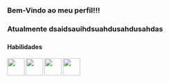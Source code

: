 ### Bem-Vindo ao meu perfil!!!

<h3> Atualmente dsaidsauihdsuahdusahdusahdas<h3>

<h4> Habilidades </h4>
<img align="left" height="40" width="40" style="max-width:100%" src="https://cdn.jsdelivr.net/gh/devicons/devicon/icons/javascript/javascript-plain.svg"/>   
<img align="left" height="40" width="40" style="max-width:100%" src="https://cdn.jsdelivr.net/gh/devicons/devicon/icons/css3/css3-original.svg"/>
<img align="left" height="40" width="40" style="max-width:100%" src="https://cdn.jsdelivr.net/gh/devicons/devicon/icons/html5/html5-original.svg"/>
<img align="left" height="40" width="40" style="max-width:100%" src="https://cdn.jsdelivr.net/gh/devicons/devicon/icons/git/git-original.svg"/>
